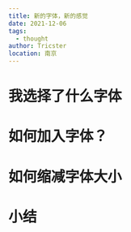 ```yaml
---
title: 新的字体，新的感觉
date: 2021-12-06
tags: 
  - thought
author: Tricster
location: 南京
---
```


# 我选择了什么字体

# 如何加入字体？

# 如何缩减字体大小

# 小结